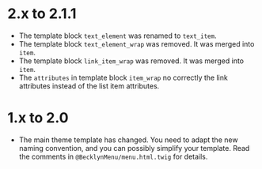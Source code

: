 2.x to 2.1.1
============

*   The template block `text_element` was renamed to `text_item`.
*   The template block `text_element_wrap` was removed. It was merged into `item`.
*   The template block `link_item_wrap` was removed. It was merged into `item`.
*   The `attributes` in template block `item_wrap` no correctly the link attributes instead of the list item attributes.  


1.x to 2.0
==========

*   The main theme template has changed. You need to adapt the new naming convention, and you can possibly simplify your template.
    Read the comments in `@BecklynMenu/menu.html.twig` for details.
